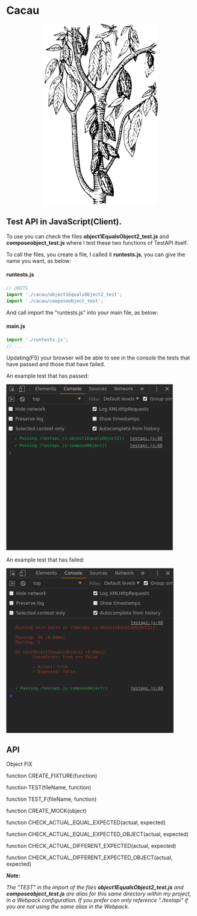 # Cacau

<p align="center">
  <img width="300" height="480" src="img_cacau.png">
</p>

## Test API in JavaScript(Client).

To use you can check the files **object1EqualsObject2_test.js** and **composeobject_test.js** where I test these two functions of TestAPI itself.

To call the files, you create a file, I called it **runtests.js**, you can give the name you want, as below:

#### runtests.js
```javascript
// UNITS
import './cacau/object1EqualsObject2_test';
import './cacau/composeobject_test';
```
And call import the "runtests.js" into your main file, as below:

#### main.js
```javascript
import './runtests.js';
// ...
```
Updating(F5) your browser will be able to see in the console the tests that have passed and those that have failed.

An example test that has passed:

![cacau](img_example_passed.png)


An example test that has failed:


![cacau](img_example_failed.png)

## API

Object FIX

function CREATE_FIXTURE(function)

function TEST(fileName, function)

function TEST_F(fileName, function)

function CREATE_MOCK(object)

function CHECK_ACTUAL_EQUAL_EXPECTED(actual, expected)

function CHECK_ACTUAL_EQUAL_EXPECTED_OBJECT(actual, expected)

function CHECK_ACTUAL_DIFFERENT_EXPECTED(actual, expected)

function CHECK_ACTUAL_DIFFERENT_EXPECTED_OBJECT(actual, expected)

***Note:*** 

*The "TEST" in the import of the files **object1EqualsObject2_test.js** and **composeobject_test.js** are alias for this same directory within my project, in a Webpack configuration. If you prefer can only reference "./testapi" if you are not using the same alias in the Webpack.*

